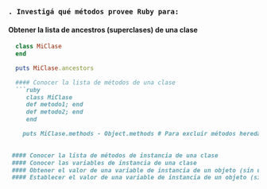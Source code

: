 
   ### ```. Investigá qué métodos provee Ruby para:```

   #### Obtener la lista de ancestros (superclases) de una clase
   
 ```ruby
   class MiClase
   end

   puts MiClase.ancestors

   #### Conocer la lista de métodos de una clase
   ```ruby
      class MiClase
      def metodo1; end
      def metodo2; end
      end

     puts MiClase.methods - Object.methods # Para excluir métodos heredados de Object
  

  #### Conocer la lista de métodos de instancia de una clase
  #### Conocer las variables de instancia de una clase
  #### Obtener el valor de una variable de instancia de un objeto (sin utilizar un método generado con attr_reader o similar)
  #### Establecer el valor de una variable de instancia de un objeto (sin utilizar un método generado con attr_writer o similar)
